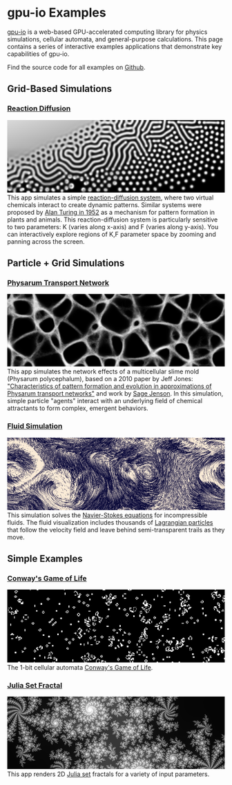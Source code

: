 # gpu-io Examples

[gpu-io](https://github.com/amandaghassaei/gpu-io) is a web-based GPU-accelerated computing library for physics simulations, cellular automata, and general-purpose calculations.  This page contains a series of interactive examples applications that demonstrate key capabilities of gpu-io.

Find the source code for all examples on [Github](https://github.com/amandaghassaei/gpu-io/tree/main/examples).

## Grid-Based Simulations

### [Reaction Diffusion](https://apps.amandaghassaei.com/gpu-io/examples/reaction-diffusion/)
[![Reaction Diffusion](./reaction-diffusion/main.png)](https://apps.amandaghassaei.com/gpu-io/examples/reaction-diffusion/)  
This app simulates a simple <a href="https://en.wikipedia.org/wiki/Reaction%E2%80%93diffusion_system">reaction-diffusion system</a>, where two virtual chemicals interact to create dynamic patterns.  Similar systems were proposed by <a href="https://www.dna.caltech.edu/courses/cs191/paperscs191/turing.pdf">Alan Turing in 1952</a> as a mechanism for pattern formation in plants and animals.  This reaction-diffusion system is particularly sensitive to two parameters: K (varies along x-axis) and F (varies along y-axis).  You can interactively explore regions of K,F parameter space by zooming and panning across the screen.

## Particle + Grid Simulations

### [Physarum Transport Network](https://apps.amandaghassaei.com/gpu-io/examples/physarum/)
[![Physarum Transport Network](./physarum/main.png)](https://apps.amandaghassaei.com/gpu-io/examples/physarum/)  
This app simulates the network effects of a multicellular slime mold (Physarum polycephalum), based on a 2010 paper by Jeff Jones: <a href="https://uwe-repository.worktribe.com/output/980579">"Characteristics of pattern formation and evolution in approximations of Physarum transport networks"</a> and work by <a href="https://cargocollective.com/sagejenson/physarum">Sage Jenson</a>.  In this simulation, simple particle "agents" interact with an underlying field of chemical attractants to form complex, emergent behaviors.

### [Fluid Simulation](https://apps.amandaghassaei.com/gpu-io/examples/fluid/)
[![Fluid Simulation](./fluid/main.png)](https://apps.amandaghassaei.com/gpu-io/examples/fluid/)  
This simulation solves the <a href="https://en.wikipedia.org/wiki/Navier%E2%80%93Stokes_equations">Navier-Stokes equations</a> for incompressible fluids. The fluid visualization includes thousands of <a href="https://en.wikipedia.org/wiki/Lagrangian_particle_tracking">Lagrangian particles</a> that follow the velocity field and leave behind semi-transparent trails as they move.

## Simple Examples

### [Conway's Game of Life](https://apps.amandaghassaei.com/gpu-io/examples/gol/)
[![Conway's Game of Life](./gol/main.png)](https://apps.amandaghassaei.com/gpu-io/examples/gol/)  
The 1-bit cellular automata <a href="https://en.wikipedia.org/wiki/Conway%27s_Game_of_Life">Conway's Game of Life</a>.

### [Julia Set Fractal](https://apps.amandaghassaei.com/gpu-io/examples/fractal/)
[![Julia Set Fractal](./fractal/main.png)](https://apps.amandaghassaei.com/gpu-io/examples/fractal/)  
This app renders 2D <a href="https://en.wikipedia.org/wiki/Julia_set">Julia set</a> fractals for a variety of input parameters.